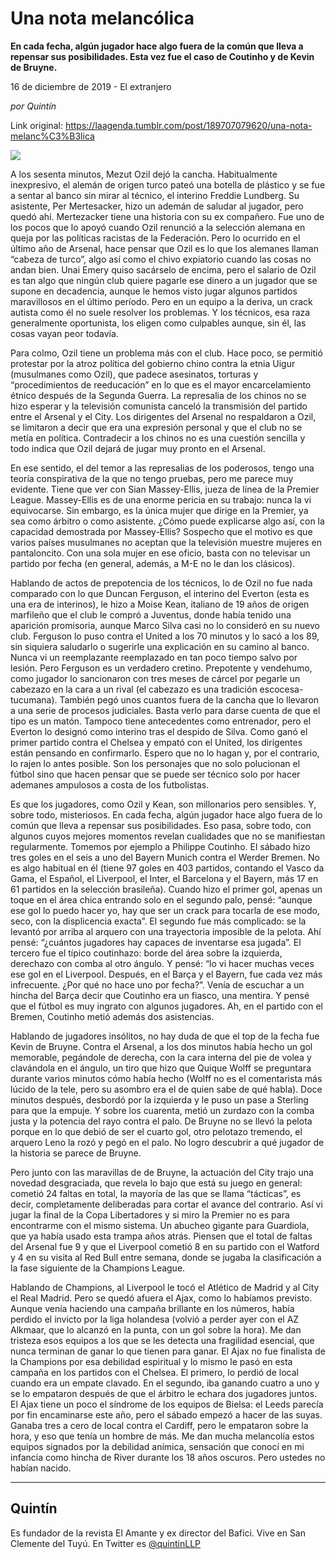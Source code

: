 # Una nota melancólica

**En cada fecha, algún jugador hace algo fuera de la común que lleva a repensar sus posibilidades. Esta vez fue el caso de Coutinho y de Kevin de Bruyne.**

16 de diciembre de 2019 - El extranjero

_por Quintín_

Link original: https://laagenda.tumblr.com/post/189707079620/una-nota-melanc%C3%B3lica

![](https://64.media.tumblr.com/199c81d9e5d71686604278ab5857a766/99f711d9cce56623-86/s500x750/a03f9ea9428f2f8804d14d3d81c1aadc8554a5bd.jpg)


A los sesenta minutos, Mezut Ozil dejó la cancha. Habitualmente inexpresivo, el alemán de origen turco pateó una botella de plástico y se fue a sentar al banco sin mirar al técnico, el interino Freddie Lundberg. Su asistente, Per Mertesacker, hizo un ademán de saludar al jugador, pero quedó ahí. Mertezacker tiene una historia con su ex compañero. Fue uno de los pocos que lo apoyó cuando Ozil renunció a la selección alemana en queja por las políticas racistas de la Federación. Pero lo ocurrido en el último año de Arsenal, hace pensar que Ozil es lo que los alemanes llaman “cabeza de turco”, algo así como el chivo expiatorio cuando las cosas no andan bien. Unai Emery quiso sacárselo de encima, pero el salario de Ozil es tan algo que ningún club quiere pagarle ese dinero a un jugador que se supone en decadencia, aunque le hemos visto jugar algunos partidos maravillosos en el último período. Pero en un equipo a la deriva, un crack autista como él no suele resolver los problemas. Y los técnicos, esa raza generalmente oportunista, los eligen como culpables aunque, sin él, las cosas vayan peor todavía.

Para colmo, Ozil tiene un problema más con el club. Hace poco, se permitió protestar por la atroz política del gobierno chino contra la etnia Uigur (musulmanes como Ozil), que padece asesinatos, torturas y “procedimientos de reeducación” en lo que es el mayor encarcelamiento étnico después de la Segunda Guerra. La represalia de los chinos no se hizo esperar y la televisión comunista canceló la transmisión del partido entre el Arsenal y el City. Los dirigentes del Arsenal no respaldaron a Ozil, se limitaron a decir que era una expresión personal y que el club no se metía en política. Contradecir a los chinos no es una cuestión sencilla y todo indica que Ozil dejará de jugar muy pronto en el Arsenal.

En ese sentido, el del temor a las represalias de los poderosos, tengo una teoría conspirativa de la que no tengo pruebas, pero me parece muy evidente. Tiene que ver con Sian Massey-Ellis, jueza de línea de la Premier League. Massey-Ellis es de una enorme pericia en su trabajo: nunca la vi equivocarse. Sin embargo, es la única mujer que dirige en la Premier, ya sea como árbitro o como asistente. ¿Cómo puede explicarse algo así, con la capacidad demostrada por Massey-Ellis? Sospecho que el motivo es que varios países musulmanes no aceptan que la televisión muestre mujeres en pantaloncito. Con una sola mujer en ese oficio, basta con no televisar un partido por fecha (en general, además, a M-E no le dan los clásicos). 





Hablando de actos de prepotencia de los técnicos, lo de Ozil no fue nada comparado con lo que Duncan Ferguson, el interino del Everton (esta es una era de interinos), le hizo a Moise Kean, italiano de 19 años de origen marfileño que el club le compró a Juventus, donde había tenido una aparición promisoria, aunque Marco Silva casi no lo consideró en su nuevo club. Ferguson lo puso contra el United a los 70 minutos y lo sacó a los 89, sin siquiera saludarlo o sugerirle una explicación en su camino al banco. Nunca vi un reemplazante reemplazado en tan poco tiempo salvo por lesión. Pero Ferguson es un verdadero cretino. Prepotente y vendehumo, como jugador lo sancionaron con tres meses de cárcel por pegarle un cabezazo en la cara a un rival (el cabezazo es una tradición escocesa-tucumana). También pegó unos cuantos fuera de la cancha que lo llevaron a una serie de procesos judiciales. Basta verlo para darse cuenta de que el tipo es un matón. Tampoco tiene antecedentes como entrenador, pero el Everton lo designó como interino tras el despido de Silva. Como ganó el primer partido contra el Chelsea y empató con el United, los dirigentes están pensando en confirmarlo. Espero que no lo hagan y, por el contrario, lo rajen lo antes posible. Son los personajes que no solo polucionan el fútbol sino que hacen pensar que se puede ser técnico solo por hacer ademanes ampulosos a costa de los futbolistas.

Es que los jugadores, como Ozil y Kean, son millonarios pero sensibles. Y, sobre todo, misteriosos. En cada fecha, algún jugador hace algo fuera de lo común que lleva a repensar sus posibilidades. Eso pasa, sobre todo, con algunos cuyos mejores momentos revelan cualidades que no se manifiestan regularmente. Tomemos por ejemplo a Philippe Coutinho. El sábado hizo tres goles en el seis a uno del Bayern Munich contra el Werder Bremen. No es algo habitual en él (tiene 97 goles en 403 partidos, contando el Vasco da Gama, el Español, el Liverpool, el Inter, el Barcelona y el Bayern, más 17 en 61 partidos en la selección brasileña). Cuando hizo el primer gol, apenas un toque en el área chica entrando solo en el segundo palo, pensé: “aunque ese gol lo puedo hacer yo, hay que ser un crack para tocarla de ese modo, seco, con la displicencia exacta”. El segundo fue más complicado: se la levantó por arriba al arquero con una trayectoria imposible de la pelota. Ahí pensé: “¿cuántos jugadores hay capaces de inventarse esa jugada”. El tercero fue el típico coutinhazo: borde del área sobre la izquierda, derechazo con comba al otro ángulo. Y pensé: “lo vi hacer muchas veces ese gol en el Liverpool. Después, en el Barça y el Bayern, fue cada vez más infrecuente. ¿Por qué no hace uno por fecha?”. Venía de escuchar a un hincha del Barça decir que Coutinho era un fiasco, una mentira. Y pensé que el fútbol es muy ingrato con algunos jugadores. Ah, en el partido con el Bremen, Coutinho metió además dos asistencias. 

Hablando de jugadores insólitos, no hay duda de que el top de la fecha fue Kevin de Bruyne. Contra el Arsenal, a los dos minutos había hecho un gol memorable, pegándole de derecha, con la cara interna del pie de volea y clavándola en el ángulo, un tiro que hizo que Quique Wolff se preguntara durante varios minutos cómo había hecho (Wolff no es el comentarista más lúcido de la tele, pero su asombro era el de quien sabe de qué habla). Doce minutos después, desbordó por la izquierda y le puso un pase a Sterling para que la empuje. Y sobre los cuarenta, metió un zurdazo con la comba justa y la potencia del rayo contra el palo. De Bruyne no se llevó la pelota porque en lo que debió de ser el cuarto gol, otro pelotazo tremendo, el arquero Leno la rozó y pegó en el palo. No logro descubrir a qué jugador de la historia se parece de Bruyne.

Pero junto con las maravillas de de Bruyne, la actuación del City trajo una novedad desgraciada, que revela lo bajo que está su juego en general: cometió 24 faltas en total, la mayoría de las que se llama “tácticas”, es decir, completamente deliberadas para cortar el avance del contrario. Así vi jugar la final de la Copa Libertadores y si miro la Premier no es para encontrarme con el mismo sistema. Un abucheo gigante para Guardiola, que ya había usado esta trampa años atrás. Piensen que el total de faltas del Arsenal fue 9 y que el Liverpool cometió 8 en su partido con el Watford y 4 en su visita al Red Bull entre semana, donde se jugaba la clasificación a la fase siguiente de la Champions League. 

Hablando de Champions, al Liverpool le tocó el Atlético de Madrid y al City el Real Madrid. Pero se quedó afuera el Ajax, como lo habíamos previsto. Aunque venía haciendo una campaña brillante en los números, había perdido el invicto por la liga holandesa (volvió a perder ayer con el AZ Alkmaar, que lo alcanzó en la punta, con un gol sobre la hora). Me dan tristeza esos equipos a los que se les detecta una fragilidad esencial, que nunca terminan de ganar lo que tienen para ganar. El Ajax no fue finalista de la Champions por esa debilidad espiritual y lo mismo le pasó en esta campaña en los partidos con el Chelsea. El primero, lo perdió de local cuando era un empate clavado. En el segundo, iba ganando cuatro a uno y se lo empataron después de que el árbitro le echara dos jugadores juntos. El Ajax tiene un poco el síndrome de los equipos de Bielsa: el Leeds parecía por fin encaminarse este año, pero el sábado empezó a hacer de las suyas. Ganaba tres a cero de local contra el Cardiff, pero le empataron sobre la hora, y eso que tenía un hombre de más. Me dan mucha melancolía estos equipos signados por la debilidad anímica, sensación que conocí en mi infancia como hincha de River durante los 18 años oscuros. Pero ustedes no habían nacido. 



---

Quintín
-------

 Es fundador de la revista El Amante y ex director del Bafici. Vive en San Clemente del Tuyú. En Twitter es [@quintinLLP](https://twitter.com/quintinLLP) 

